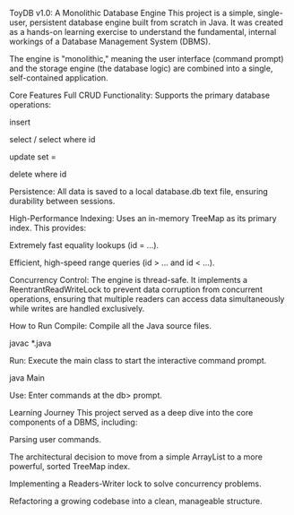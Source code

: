 ToyDB v1.0: A Monolithic Database Engine
This project is a simple, single-user, persistent database engine built from scratch in Java. It was created as a hands-on learning exercise to understand the fundamental, internal workings of a Database Management System (DBMS).

The engine is "monolithic," meaning the user interface (command prompt) and the storage engine (the database logic) are combined into a single, self-contained application.

Core Features
Full CRUD Functionality: Supports the primary database operations:

insert <id> <name> <email>

select / select where id <op> <val>

update <id> set <col>=<val>

delete where id <op> <val>

Persistence: All data is saved to a local database.db text file, ensuring durability between sessions.

High-Performance Indexing: Uses an in-memory TreeMap as its primary index. This provides:

Extremely fast equality lookups (id = ...).

Efficient, high-speed range queries (id > ... and id < ...).

Concurrency Control: The engine is thread-safe. It implements a ReentrantReadWriteLock to prevent data corruption from concurrent operations, ensuring that multiple readers can access data simultaneously while writes are handled exclusively.

How to Run
Compile: Compile all the Java source files.

javac *.java

Run: Execute the main class to start the interactive command prompt.

java Main

Use: Enter commands at the db> prompt.

Learning Journey
This project served as a deep dive into the core components of a DBMS, including:

Parsing user commands.

The architectural decision to move from a simple ArrayList to a more powerful, sorted TreeMap index.

Implementing a Readers-Writer lock to solve concurrency problems.

Refactoring a growing codebase into a clean, manageable structure.
